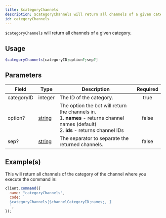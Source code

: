 ```yaml
---
title: $categoryChannels
description: $categoryChannels will return all channels of a given category.
id: categoryChannels
---
```


`$categoryChannels` will return all channels of a given category.

## Usage

```php
$categoryChannels[categoryID;option?;sep?]
```

## Parameters

| Field      | Type                                                                                              | Description                                                                                                                                   | Required |
| ---------- | ------------------------------------------------------------------------------------------------- | --------------------------------------------------------------------------------------------------------------------------------------------- | :------: |
| categoryID | integer                                                                                           | The ID of the category.                                                                                                                       |   true   |
| option?    | [string](https://developer.mozilla.org/en-US/docs/Web/JavaScript/Reference/Global_Objects/String) | The option the bot will return the channels in. <br /> 1. **names** - returns channel names (default) <br /> 2. **ids** - returns channel IDs |  false   |
| sep?       | [string](https://developer.mozilla.org/en-US/docs/Web/JavaScript/Reference/Global_Objects/String) | The separator to separate the returned channels.                                                                                              |  false   |

## Example(s)

This will return all channels of the category of the channel where you execute the command in:

```javascript
client.command({
  name: "categoryChannels",
  code: `
  $categoryChannels[$channelCategoryID;names;, ]
  `,
});
```
